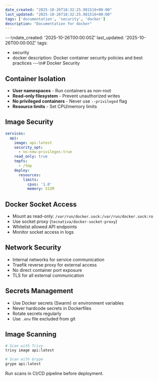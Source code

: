 ```yaml
---
date_created: "2025-10-26T18:32:25.981516+00:00"
last_updated: "2025-10-26T18:32:25.981516+00:00"
tags: ['documentation', 'security', 'docker']
description: "Documentation for docker"
---
```


---\ndate_created: '2025-10-26T00:00:00Z'
last_updated: '2025-10-26T00:00:00Z'
tags:
- security
- docker
description: Docker container security policies and best practices
---\n# Docker Security

## Container Isolation

- **User namespaces** - Run containers as non-root
- **Read-only filesystem** - Prevent unauthorized writes
- **No privileged containers** - Never use `--privileged` flag
- **Resource limits** - Set CPU/memory limits

## Image Security

```yaml
services:
  api:
    image: api:latest
    security_opt:
      - no-new-privileges:true
    read_only: true
    tmpfs:
      - /tmp
    deploy:
      resources:
        limits:
          cpus: '1.0'
          memory: 512M
```

## Docker Socket Access

- Mount as read-only: `/var/run/docker.sock:/var/run/docker.sock:ro`
- Use socket proxy (`tecnativa/docker-socket-proxy`)
- Whitelist allowed API endpoints
- Monitor socket access in logs

## Network Security

- Internal networks for service communication
- Traefik reverse proxy for external access
- No direct container port exposure
- TLS for all external communication

## Secrets Management

- Use Docker secrets (Swarm) or environment variables
- Never hardcode secrets in Dockerfiles
- Rotate secrets regularly
- Use `.env` file excluded from git

## Image Scanning

```bash
# Scan with Trivy
trivy image api:latest

# Scan with Grype
grype api:latest
```

Run scans in CI/CD pipeline before deployment.
